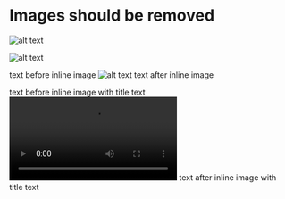 # Images should be removed

![alt text](https://www.example.com/test.png)

![alt text](https://www.example.com/test.jpg "title text")

text before inline image ![alt text](https://www.example.com/test.jpeg) text after inline image

text before inline image with title text ![alt text](https://www.example.com/test.webm "title text") text after inline image with title text
